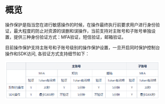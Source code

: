 # 概览

操作保护是指当您在进行敏感操作的时候，在操作最终执行前要求用户进行身份验证，最大程度的防止对资源的误删和误操作，当前支持对主账号和子账号单独设置，提供三种身份验证方式：MFA验证，短信验证，邮箱验证。


目前操作保护支持主账号和子账号级别的操作保护设置，一旦开启同时保护控制台操作和SDK访问, 各验证方式支持细节如下：

![Token详细信息](../../../../image/IAM/Virtual-MFA-Device/Token详细信息.png)
